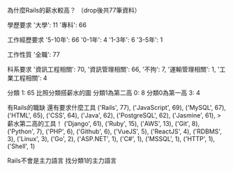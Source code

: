 為什麼Rails的薪水較高？
（drop後共77筆資料）

學歷要求
'大學': 11
'專科': 66

工作經歷要求
'5-10年': 66
'0-1年': 4
'1-3年': 6
'3-5年': 1

工作性質
'全職': 77

科系要求
'資訊工程相關': 70,
'資訊管理相關': 66,
'不拘': 7,
'運輸管理相關': 1,
'工業工程相關': 4

分類
1: 65 比照分類搭薪水的圖 分類1為第二高
0: 8 分類0為第一高
3: 4

有Rails的職缺 還有要求什麼工具
('Rails', 77),
('JavaScript', 69),
('MySQL', 67),
('HTML', 65),
('CSS', 64),
('Java', 62),
('PostgreSQL', 62),
('Jasmine', 61), > 薪水第二高的工具！
('Django', 61),
('Ruby', 15),
('AWS', 13),
('Git', 8),
('Python', 7),
('PHP', 6),
('Github', 6),
('VueJS', 5),
('ReactJS', 4),
('RDBMS', 3),
('Linux', 3),
('Go', 2),
('ASP.NET', 1),
('C#', 1),
('MSSQL', 1),
('HTTP', 1),
('Shell', 1)

Rails不會是主力語言
找分類1的主力語言

